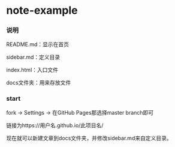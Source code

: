 # note-example

### 说明

README.md：显示在首页

sidebar.md：定义目录

index.html：入口文件

docs文件夹：用来存放文件

### start

fork -> Settings -> 在GitHub Pages那选择master branch即可

链接为https://用户名.github.io/此项目名/

现在就可以新建文章到docs文件夹，并修改sidebar.md来自定义目录。
